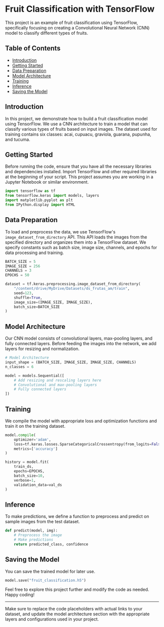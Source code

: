 # Fruit Classification with TensorFlow

This project is an example of fruit classification using TensorFlow, specifically focusing on creating a Convolutional Neural Network (CNN) model to classify different types of fruits.

## Table of Contents
- [Introduction](#introduction)
- [Getting Started](#getting-started)
- [Data Preparation](#data-preparation)
- [Model Architecture](#model-architecture)
- [Training](#training)
- [Inference](#inference)
- [Saving the Model](#saving-the-model)

## Introduction

In this project, we demonstrate how to build a fruit classification model using TensorFlow. We use a CNN architecture to train a model that can classify various types of fruits based on input images. The dataset used for training contains six classes: acai, cupuacu, graviola, guarana, pupunha, and tucuma.

## Getting Started

Before running the code, ensure that you have all the necessary libraries and dependencies installed. Import TensorFlow and other required libraries at the beginning of your script. This project assumes you are working in a Jupyter Notebook or similar environment.

```python
import tensorflow as tf
from tensorflow.keras import models, layers
import matplotlib.pyplot as plt
from IPython.display import HTML
```

## Data Preparation

To load and preprocess the data, we use TensorFlow's `image_dataset_from_directory` API. This API loads the images from the specified directory and organizes them into a TensorFlow dataset. We specify constants such as batch size, image size, channels, and epochs for data processing and training.

```python
BATCH_SIZE = 5
IMAGE_SIZE = 256
CHANNELS = 3
EPOCHS = 50

dataset = tf.keras.preprocessing.image_dataset_from_directory(
    "/content/drive/MyDrive/Datasets/ds_frutas_am/train",
    seed=123,
    shuffle=True,
    image_size=(IMAGE_SIZE, IMAGE_SIZE),
    batch_size=BATCH_SIZE
)
```

## Model Architecture

Our CNN model consists of convolutional layers, max-pooling layers, and fully connected layers. Before feeding the images into the network, we add layers for resizing and normalization.

```python
# Model Architecture
input_shape = (BATCH_SIZE, IMAGE_SIZE, IMAGE_SIZE, CHANNELS)
n_classes = 6

model = models.Sequential([
    # Add resizing and rescaling layers here
    # Convolutional and max-pooling layers
    # Fully connected layers
])
```

## Training

We compile the model with appropriate loss and optimization functions and train it on the training dataset.

```python
model.compile(
    optimizer='adam',
    loss=tf.keras.losses.SparseCategoricalCrossentropy(from_logits=False),
    metrics=['accuracy']
)

history = model.fit(
    train_ds,
    epochs=EPOCHS,
    batch_size=10,
    verbose=1,
    validation_data=val_ds
)
```

## Inference

To make predictions, we define a function to preprocess and predict on sample images from the test dataset.

```python
def predict(model, img):
    # Preprocess the image
    # Make predictions
    return predicted_class, confidence
```

## Saving the Model

You can save the trained model for later use.

```python
model.save("fruit_classification.h5")
```

Feel free to explore this project further and modify the code as needed. Happy coding!

---

Make sure to replace the code placeholders with actual links to your dataset, and update the model architecture section with the appropriate layers and configurations used in your project.
